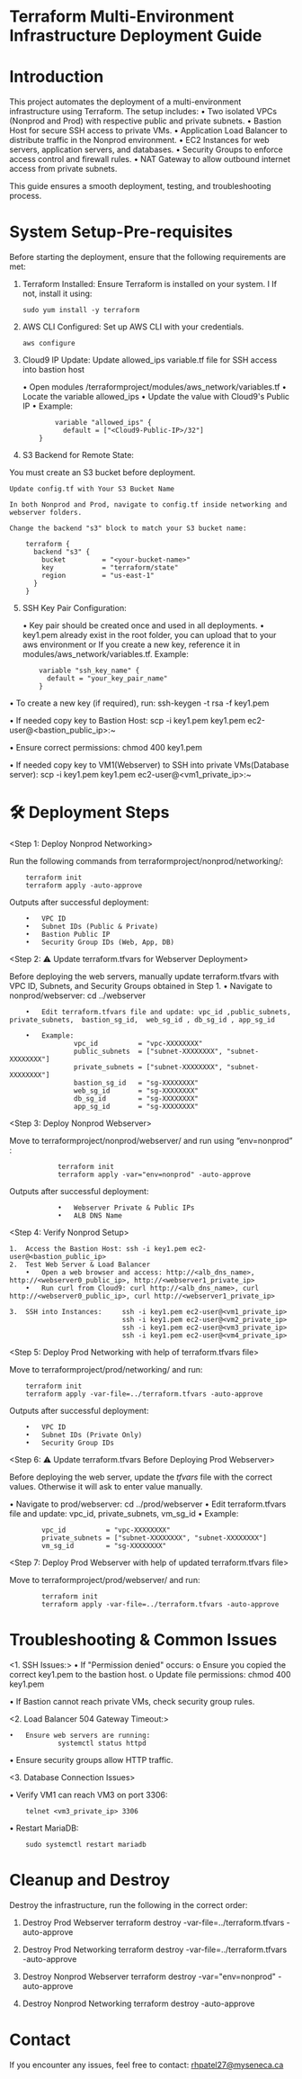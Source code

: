 # Terraform Multi-Environment Infrastructure Deployment Guide


# Introduction

This project automates the deployment of a multi-environment infrastructure using Terraform. The setup includes:
•	Two isolated VPCs (Nonprod and Prod) with respective public and private subnets.
•	Bastion Host for secure SSH access to private VMs.
•	Application Load Balancer to distribute traffic in the Nonprod environment.
•	EC2 Instances for web servers, application servers, and databases.
•	Security Groups to enforce access control and firewall rules.
•	NAT Gateway to allow outbound internet access from private subnets.

This guide ensures a smooth deployment, testing, and troubleshooting process.


# System Setup-Pre-requisites

Before starting the deployment, ensure that the following requirements are met:

1.	Terraform Installed: Ensure Terraform is installed on your system. I
    If not, install it using: 
    
        sudo yum install -y terraform

2.	AWS CLI Configured: Set up AWS CLI with your credentials. 

        aws configure
            
3.	Cloud9 IP Update: Update allowed_ips variable.tf file for SSH access into bastion host

    •	Open modules /terraformproject/modules/aws_network/variables.tf
    •	Locate the variable allowed_ips
    •	Update the value with Cloud9's Public IP
    •	Example:

                variable "allowed_ips" {
                  default = ["<Cloud9-Public-IP>/32"]
            }
            
4. S3 Backend for Remote State:

You must create an S3 bucket before deployment.

    Update config.tf with Your S3 Bucket Name

    In both Nonprod and Prod, navigate to config.tf inside networking and webserver folders.

    Change the backend "s3" block to match your S3 bucket name:

        terraform {
          backend "s3" {
            bucket         = "<your-bucket-name>"
            key            = "terraform/state"
            region         = "us-east-1"
          }
        }


5.	SSH Key Pair Configuration:

    • Key pair should be created once and used in all deployments.
    • key1.pem already exist in the root folder, you can upload that to your aws environment or If you create a new key, reference it in modules/aws_network/variables.tf.
        Example: 

            variable "ssh_key_name" {
              default = "your_key_pair_name"
            }
            
            
   • To create a new key (if required), run: ssh-keygen -t rsa -f key1.pem
      
   • If needed copy key to Bastion Host: scp -i key1.pem key1.pem ec2-user@<bastion_public_ip>:~
     
   • Ensure correct permissions:  chmod 400 key1.pem
    
   • If needed copy key to VM1(Webserver) to SSH into private VMs(Database server): scp -i key1.pem key1.pem ec2-user@<vm1_private_ip>:~
   
  

# 🛠 Deployment Steps

<Step 1: Deploy Nonprod Networking>

Run the following commands from terraformproject/nonprod/networking/:

        terraform init
        terraform apply -auto-approve
            
Outputs after successful deployment:

        •	VPC ID
        •	Subnet IDs (Public & Private)
        •	Bastion Public IP
        •	Security Group IDs (Web, App, DB)
        
        
<Step 2: ⚠ Update terraform.tfvars for Webserver Deployment>

Before deploying the web servers, manually update terraform.tfvars with VPC ID, Subnets, and Security Groups obtained in Step 1.
        •	Navigate to nonprod/webserver: cd ../webserver
        
        •	Edit terraform.tfvars file and update: vpc_id ,public_subnets, private_subnets,  bastion_sg_id,  web_sg_id , db_sg_id , app_sg_id
        
        •	Example:
                    vpc_id          = "vpc-XXXXXXXX"
                    public_subnets  = ["subnet-XXXXXXXX", "subnet-XXXXXXXX"]
                    private_subnets = ["subnet-XXXXXXXX", "subnet-XXXXXXXX"]
                    bastion_sg_id   = "sg-XXXXXXXX"
                    web_sg_id       = "sg-XXXXXXXX"
                    db_sg_id        = "sg-XXXXXXXX"
                    app_sg_id       = "sg-XXXXXXXX"
                    
                    
<Step 3: Deploy Nonprod Webserver> 

Move to terraformproject/nonprod/webserver/ and run using “env=nonprod” :

                terraform init
                terraform apply -var="env=nonprod" -auto-approve

Outputs after successful deployment:

                •	Webserver Private & Public IPs
                •	ALB DNS Name

<Step 4: Verify Nonprod Setup>

    1.	Access the Bastion Host: ssh -i key1.pem ec2-user@<bastion_public_ip>
    2.	Test Web Server & Load Balancer
        •	Open a web browser and access: http://<alb_dns_name>, http://<webserver0_public_ip>, http://<webserver1_private_ip>
        •	Run curl from Cloud9: curl http://<alb_dns_name>, curl http://<webserver0_public_ip>, curl http://<webserver1_private_ip>

    3.	SSH into Instances:     ssh -i key1.pem ec2-user@<vm1_private_ip>
                                ssh -i key1.pem ec2-user@<vm2_private_ip>
                                ssh -i key1.pem ec2-user@<vm3_private_ip>
                                ssh -i key1.pem ec2-user@<vm4_private_ip>
                                

<Step 5: Deploy Prod Networking with help of terraform.tfvars file>

Move to terraformproject/prod/networking/ and run:

        terraform init
        terraform apply -var-file=../terraform.tfvars -auto-approve
    
Outputs after successful deployment:

        •	VPC ID
        •	Subnet IDs (Private Only)
        •	Security Group IDs
    
<Step 6: ⚠ Update terraform.tfvars Before Deploying Prod Webserver>

Before deploying the web server, update the _tfvars_ file with the correct values. Otherwise it will ask to enter value manually.

•	Navigate to prod/webserver: cd ../prod/webserver
•	Edit terraform.tfvars file and update: vpc_id, private_subnets, vm_sg_id
•	Example:  

            vpc_id          = "vpc-XXXXXXXX"
            private_subnets = ["subnet-XXXXXXXX", "subnet-XXXXXXXX"]
            vm_sg_id        = "sg-XXXXXXXX"
            
<Step 7: Deploy Prod Webserver with help of updated terraform.tfvars file>

Move to terraformproject/prod/webserver/ and run:

            terraform init
            terraform apply -var-file=../terraform.tfvars -auto-approve
            

# Troubleshooting & Common Issues

<1. SSH Issues:>
    •	If "Permission denied" occurs: 
        o	Ensure you copied the correct key1.pem to the bastion host.
        o	Update file permissions:
                        chmod 400 key1.pem

•	If Bastion cannot reach private VMs, check security group rules.

<2. Load Balancer 504 Gateway Timeout:>

    •	Ensure web servers are running: 
                systemctl status httpd

•	Ensure security groups allow HTTP traffic.

<3. Database Connection Issues>

•	Verify VM1 can reach VM3 on port 3306: 

        telnet <vm3_private_ip> 3306
        
•	Restart MariaDB: 

        sudo systemctl restart mariadb
        

# Cleanup and Destroy

Destroy the infrastructure, run the following in the correct order:

1.	Destroy Prod Webserver 
        terraform destroy -var-file=../terraform.tfvars -auto-approve

2.	Destroy Prod Networking 
        terraform destroy -var-file=../terraform.tfvars -auto-approve

3.	Destroy Nonprod Webserver 
        terraform destroy -var="env=nonprod" -auto-approve

4.	Destroy Nonprod Networking 
        terraform destroy -auto-approve

# Contact

If you encounter any issues, feel free to contact: rhpatel27@myseneca.ca



